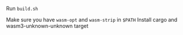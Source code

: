 
Run `build.sh` 

Make sure you have `wasm-opt` and `wasm-strip` in `$PATH`
Install cargo and wasm3-unknown-unknown target